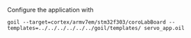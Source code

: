 Configure the application with

`
goil --target=cortex/armv7em/stm32f303/coroLabBoard --templates=../../../../../../goil/templates/ servo_app.oil
`
